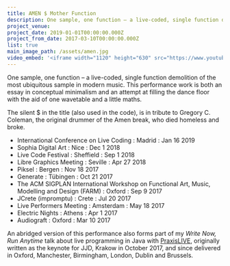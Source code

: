 ```yaml
---
title: AMEN $ Mother Function
description: One sample, one function – a live-coded, single function demolition of the most ubiquitous sample in modern music.
project_venue:
project_date: 2019-01-01T00:00:00.000Z
project_from_date: 2017-03-10T00:00:00.000Z
list: true
main_image_path: /assets/amen.jpg
video_embed: '<iframe width="1120" height="630" src="https://www.youtube.com/embed/tkJxd2IOQQY?rel=0" frameborder="0" allowfullscreen></iframe>'
---
```

One sample, one function – a live-coded, single function demolition of the most
ubiquitous sample in modern music. This performance work is both an essay in
conceptual minimalism and an attempt at filling the dance floor with the aid of 
one wavetable and a little maths.

The silent $ in the title (also used in the code), is in tribute to Gregory C. Coleman,
the original drummer of the Amen break, who died homeless and broke.

  * International Conference on Live Coding : Madrid : Jan 16 2019
  * Sophia Digital Art : Nice : Dec 1 2018
  * Live Code Festival : Sheffield : Sep 1 2018
  * Libre Graphics Meeting : Seville : Apr 27 2018
  * Piksel : Bergen : Nov 18 2017
  * Generate : Tübingen : Oct 21 2017
  * The ACM SIGPLAN International Workshop on Functional Art, Music, Modelling and Design (FARM) : Oxford : Sep 9 2017
  * JCrete (impromptu) : Crete : Jul 20 2017
  * Live Performers Meeting : Amsterdam : May 18 2017
  * Electric Nights : Athens : Apr 1 2017
  * Audiograft : Oxford : Mar 10 2017

An abridged version of this performance also forms part of my _Write Now, Run Anytime_
talk about live programming in Java with [PraxisLIVE](https://www.praxislive.org),
originally written as the keynote for JJD, Krakow in October 2017, and since delivered in
Oxford, Manchester, Birmingham, London, Dublin and Brussels.

